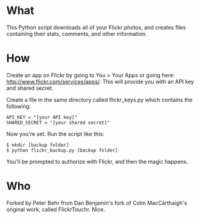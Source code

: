 # What

This Python script downloads all of your Flickr photos, and creates files containing their stats, comments, and other information.



# How

Create an app on Flickr by going to You > Your Apps or going here: http://www.flickr.com/services/apps/. This will provide you with an API key and shared secret.

Create a file in the same directory called flickr_keys.py which contains the following:

    API_KEY = "[your API key]"
    SHARED_SECRET = "[your shared secret]"

Now you're set. Run the script like this:

    $ mkdir [backup folder]
    $ python flickr_backup.py [backup folder]

You'll be prompted to authorize with Flickr, and then the magic happens.



# Who

Forked by Peter Behr from Dan Benjamin's fork of Colm MacCárthaigh's original work, called FlickrTouchr. Nice.
